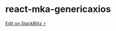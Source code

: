 # react-mka-genericaxios

[Edit on StackBlitz ⚡️](https://stackblitz.com/edit/react-mka-genericaxios)